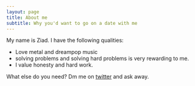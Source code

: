 ```yaml
---
layout: page
title: About me
subtitle: Why you'd want to go on a date with me
---
```


My name is Ziad. I have the following qualities:

- Love metal and dreampop music
- solving problems and solving hard problems is very rewarding to me.
- I value honesty and hard work.

What else do you need?
Dm me on [twitter](https://twitter.com/soli_of) and ask away.
